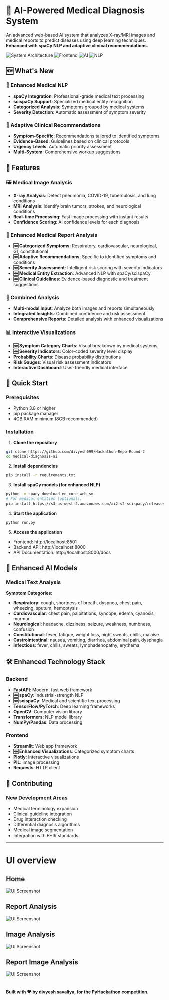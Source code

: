 # 🏥 AI-Powered Medical Diagnosis System

An advanced web-based AI system that analyzes X-ray/MRI images and medical reports to predict diseases using deep learning techniques. **Enhanced with spaCy NLP and adaptive clinical recommendations.**

![System Architecture](https://img.shields.io/badge/FastAPI-Backend-009688?style=for-the-badge&logo=fastapi)
![Frontend](https://img.shields.io/badge/Streamlit-Frontend-FF4B4B?style=for-the-badge&logo=streamlit)
![AI](https://img.shields.io/badge/Deep%20Learning-AI-FF6F00?style=for-the-badge&logo=tensorflow)
![NLP](https://img.shields.io/badge/spaCy-NLP-09A3D5?style=for-the-badge)

## 🆕 What's New

### 🧠 Enhanced Medical NLP
- **spaCy Integration**: Professional-grade medical text processing
- **scispaCy Support**: Specialized medical entity recognition
- **Categorized Analysis**: Symptoms grouped by medical systems
- **Severity Detection**: Automatic assessment of symptom severity

### 🎯 Adaptive Clinical Recommendations
- **Symptom-Specific**: Recommendations tailored to identified symptoms
- **Evidence-Based**: Guidelines based on clinical protocols
- **Urgency Levels**: Automatic priority assessment
- **Multi-System**: Comprehensive workup suggestions

## 🌟 Features

### 🖼️ Medical Image Analysis
- **X-ray Analysis**: Detect pneumonia, COVID-19, tuberculosis, and lung conditions
- **MRI Analysis**: Identify brain tumors, strokes, and neurological conditions
- **Real-time Processing**: Fast image processing with instant results
- **Confidence Scoring**: AI confidence levels for each diagnosis

### 📝 Enhanced Medical Report Analysis
- **🆕 Categorized Symptoms**: Respiratory, cardiovascular, neurological, GI, constitutional
- **🆕 Adaptive Recommendations**: Specific to identified symptoms and conditions
- **🆕 Severity Assessment**: Intelligent risk scoring with severity indicators
- **🆕 Medical Entity Extraction**: Advanced NLP with spaCy/scispaCy
- **🆕 Clinical Guidelines**: Evidence-based diagnostic and treatment suggestions

### 🔬 Combined Analysis
- **Multi-modal Input**: Analyze both images and reports simultaneously
- **Integrated Insights**: Combined confidence and risk assessment
- **Comprehensive Reports**: Detailed analysis with enhanced visualizations

### 📊 Interactive Visualizations
- **🆕 Symptom Category Charts**: Visual breakdown by medical systems
- **🆕 Severity Indicators**: Color-coded severity level display
- **Probability Charts**: Disease probability distributions
- **Risk Gauges**: Visual risk assessment indicators
- **Interactive Dashboard**: User-friendly medical interface

## 🚀 Quick Start

### Prerequisites
- Python 3.8 or higher
- pip package manager
- 4GB RAM minimum (8GB recommended)

### Installation

1. **Clone the repository**
```bash
git clone https://github.com/divyesh099/Hackathon-Repo-Round-2
cd medical-diagnosis-ai
```

2. **Install dependencies**
```bash
pip install -r requirements.txt
```

3. **Install spaCy models (for enhanced NLP)**
```bash
python -m spacy download en_core_web_sm
# For medical entities (optional):
pip install https://s3-us-west-2.amazonaws.com/ai2-s2-scispacy/releases/v0.5.3/en_core_sci_sm-0.5.3.tar.gz
```

4. **Start the application**
```bash
python run.py
```

5. **Access the application**
- Frontend: http://localhost:8501
- Backend API: http://localhost:8000
- API Documentation: http://localhost:8000/docs

## 🧠 Enhanced AI Models

### Medical Text Analysis

**Symptom Categories:**
- **Respiratory**: cough, shortness of breath, dyspnea, chest pain, wheezing, sputum, hemoptysis
- **Cardiovascular**: chest pain, palpitations, syncope, edema, cyanosis, murmur
- **Neurological**: headache, dizziness, seizure, weakness, numbness, confusion
- **Constitutional**: fever, fatigue, weight loss, night sweats, chills, malaise
- **Gastrointestinal**: nausea, vomiting, diarrhea, abdominal pain, dysphagia
- **Infectious**: fever, chills, sweats, lymphadenopathy, erythema

## 🛠️ Enhanced Technology Stack

### Backend
- **FastAPI**: Modern, fast web framework
- **🆕 spaCy**: Industrial-strength NLP
- **🆕 scispaCy**: Medical and scientific text processing
- **TensorFlow/PyTorch**: Deep learning frameworks
- **OpenCV**: Computer vision library
- **Transformers**: NLP model library
- **NumPy/Pandas**: Data processing

### Frontend
- **Streamlit**: Web app framework
- **🆕 Enhanced Visualizations**: Categorized symptom charts
- **Plotly**: Interactive visualizations
- **PIL**: Image processing
- **Requests**: HTTP client

## 🤝 Contributing

### New Development Areas
- Medical terminology expansion
- Clinical guideline integration
- Drug interaction checking
- Differential diagnosis algorithms
- Medical image segmentation
- Integration with FHIR standards

---

# UI overview
## Home
![UI Screenshot](./ui/assets/main-page.png)
## Report Analysis
![UI Screenshot](./ui/assets/report-analysis.png)
## Image Analysis
![UI Screenshot](./ui/assets/image-analysis.png)
## Report Image Analysis
![UI Screenshot](./ui/assets/report-image-analysis.png)
#

**Built with ❤️ by divyesh savaliya, for the PyHackathon competition.**
